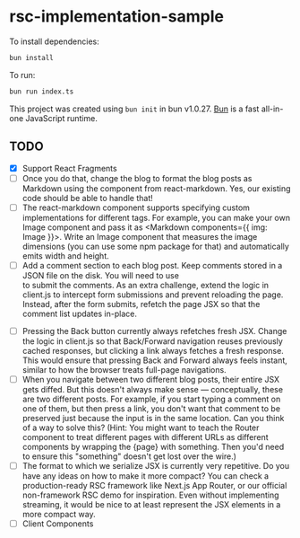 # rsc-implementation-sample

To install dependencies:

```bash
bun install
```

To run:

```bash
bun run index.ts
```

This project was created using `bun init` in bun v1.0.27. [Bun](https://bun.sh) is a fast all-in-one JavaScript runtime.

## TODO

- [x] Support React Fragments
- [ ] Once you do that, change the blog to format the blog posts as Markdown using the <Markdown> component from react-markdown. Yes, our existing code should be able to handle that!
- [ ] The react-markdown component supports specifying custom implementations for different tags. For example, you can make your own Image component and pass it as <Markdown components={{ img: Image }}>. Write an Image component that measures the image dimensions (you can use some npm package for that) and automatically emits width and height.
- [ ] Add a comment section to each blog post. Keep comments stored in a JSON file on the disk. You will need to use <form> to submit the comments. As an extra challenge, extend the logic in client.js to intercept form submissions and prevent reloading the page. Instead, after the form submits, refetch the page JSX so that the comment list updates in-place.
- [ ] Pressing the Back button currently always refetches fresh JSX. Change the logic in client.js so that Back/Forward navigation reuses previously cached responses, but clicking a link always fetches a fresh response. This would ensure that pressing Back and Forward always feels instant, similar to how the browser treats full-page navigations.
- [ ] When you navigate between two different blog posts, their entire JSX gets diffed. But this doesn't always make sense — conceptually, these are two different posts. For example, if you start typing a comment on one of them, but then press a link, you don't want that comment to be preserved just because the input is in the same location. Can you think of a way to solve this? (Hint: You might want to teach the Router component to treat different pages with different URLs as different components by wrapping the {page} with something. Then you'd need to ensure this "something" doesn't get lost over the wire.)
- [ ] The format to which we serialize JSX is currently very repetitive. Do you have any ideas on how to make it more compact? You can check a production-ready RSC framework like Next.js App Router, or our official non-framework RSC demo for inspiration. Even without implementing streaming, it would be nice to at least represent the JSX elements in a more compact way.
- [ ] Client Components
